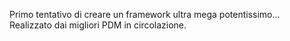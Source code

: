 Primo tentativo di creare un framework ultra mega potentissimo... Realizzato
dai migliori PDM in circolazione.
